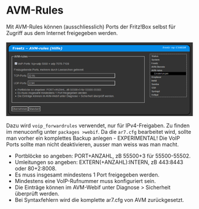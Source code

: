 # AVM-Rules
Mit AVM-Rules können (ausschliesslich) Ports der Fritz!Box selbst für Zugriff aus dem Internet freigegeben werden.<br>
<br>
<a href='../../docs/screenshots/000-PKG_avm-rules.png'><img src='../../docs/screenshots/999-PKG_avm-rules.png'></a>
<br>

Dazu wird ```voip_forwardrules``` verwendet, nur für IPv4-Freigaben. Zu finden im menuconfig unter ```packages >webif```.
Da die ```ar7.cfg``` bearbeitet wird, sollte man vorher ein komplettes Backup anlegen - EXPERIMENTAL!
Die VoIP Ports sollte man nicht deaktivieren, ausser man weiss was man macht.

 * Portblöcke so angeben: PORT+ANZAHL, zB 55500+3 für 55500-55502.
 * Umleitungen so angeben: EXTERN(+ANZAHL):INTERN, zB 443:8443 oder 80+2:8008.
 * Es muss insgesamt mindestens 1 Port freigegeben werden.
 * Mindestens eine VoIP-Rufnummer muss konfiguriert sein.
 * Die Einträge können im AVM-Webif unter Diagnose > Sicherheit überprüft werden.
 * Bei Syntaxfehlern wird die komplette ar7.cfg von AVM zurückgesetzt.

